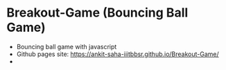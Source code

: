 # Breakout-Game (Bouncing Ball Game)
- Bouncing ball game with javascript
- Github pages site: https://ankit-saha-iiitbbsr.github.io/Breakout-Game/
- 
